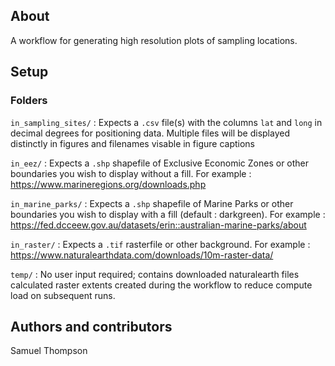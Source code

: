 ## About
A workflow for generating high resolution plots of sampling locations.  


## Setup
### Folders

`in_sampling_sites/` : Expects a `.csv` file(s) with the columns `lat` and `long` in decimal degrees for positioning data. Multiple files will be displayed distinctly in figures and filenames visable in figure captions

`in_eez/` : Expects a `.shp` shapefile of Exclusive Economic Zones or other boundaries you wish to display without a fill. For example : https://www.marineregions.org/downloads.php 

`in_marine_parks/` : Expects a `.shp` shapefile of Marine Parks or other boundaries you wish to display with a fill (default : darkgreen). For example : https://fed.dcceew.gov.au/datasets/erin::australian-marine-parks/about 

`in_raster/` : Expects a `.tif` rasterfile or other background. For example : https://www.naturalearthdata.com/downloads/10m-raster-data/

`temp/` : No user input required; contains downloaded naturalearth files calculated raster extents created during the workflow to reduce compute load on subsequent runs. 

## Authors and contributors 
Samuel Thompson
